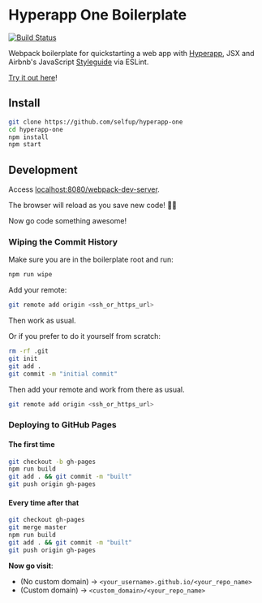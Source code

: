 # Hyperapp One Boilerplate

[![Build Status](https://travis-ci.org/selfup/hyperapp-one.svg?branch=master)](https://travis-ci.org/selfup/hyperapp-one)

Webpack boilerplate for quickstarting a web app with [Hyperapp](https://github.com/hyperapp/hyperapp), JSX and Airbnb's JavaScript [Styleguide](https://github.com/airbnb/javascript) via ESLint.

[Try it out here](http://selfup.github.io/hyperapp-one)!

## Install

```bash
git clone https://github.com/selfup/hyperapp-one
cd hyperapp-one
npm install
npm start
```

## Development

Access [localhost:8080/webpack-dev-server](http://localhost:8080/webpack-dev-server/index.html).

The browser will reload as you save new code! 🚀💯

Now go code something awesome!

### Wiping the Commit History

Make sure you are in the boilerplate root and run:

```bash
npm run wipe
```

Add your remote:

```bash
git remote add origin <ssh_or_https_url>
```

Then work as usual.

Or if you prefer to do it yourself from scratch:

```bash
rm -rf .git
git init
git add .
git commit -m "initial commit"
```

Then add your remote and work from there as usual.

```bash
git remote add origin <ssh_or_https_url>
```

### Deploying to GitHub Pages

#### The first time

```bash
git checkout -b gh-pages
npm run build
git add . && git commit -m "built"
git push origin gh-pages
```

#### Every time after that

```bash
git checkout gh-pages
git merge master
npm run build
git add . && git commit -m "built"
git push origin gh-pages
```

**Now go visit**:

* (No custom domain) -> `<your_username>.github.io/<your_repo_name>`
* (Custom domain) -> `<custom_domain>/<your_repo_name>`
